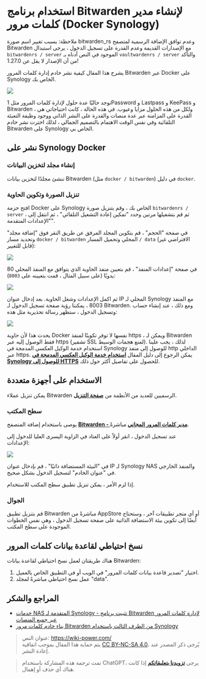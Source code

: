 # استخدام برنامج Bitwarden لإنشاء مدير كلمات مرور (Docker Synology)

ملاحظة: بسبب تغيير اسم صورة bitwarden_rs وعدم توافق الإضافة الرسمية لمتصفح Bitwarden مع الإصدارات القديمة وعدم القدرة على تسجيل الدخول ، يرجى استبدال `bitwardenrs / server` الموجود في النص أدناه بـ `vaultwardenrs / server` والتأكد من أن الإصدار لا يقل عن 1.27.0!

يشرح هذا المقال كيفية نشر خادم إدارة كلمات المرور Bitwarden عبر Docker على Synology الخاص بك.

![](https://img.wiki-power.com/d/wiki-media/img/20210503221838.png)

توجد حاليًا عدة حلول لإدارة كلمات المرور مثل 1Password و Lastpass و KeePass و Bitwarden ، ولكل من هذه الحلول مزايا وعيوب. في هذه الحالة ، كانت احتياجاتي هي القدرة على المزامنة عبر عدة منصات والقدرة على النشر الذاتي ووجود وظيفة التعبئة التلقائية وفي نفس الوقت الاهتمام بالتصميم الجمالي ، لذلك اخترت نشر خادم Bitwarden على Synology الخاص بي.

## نشر على Synology Docker

### إنشاء مجلد لتخزين البيانات

ننشئ مجلدًا لتخزين بيانات Bitwarden (مثل `docker / bitwarden`) في دليل `docker`.

### تنزيل الصورة وتكوين الحاوية

افتح حزمة Docker على Synology الخاص بك ، وقم بتنزيل صورة `bitwardenrs / server` ، ثم قم بتشغيلها مرتين وحدد "تمكين إعادة التشغيل التلقائي" ، ثم انتقل إلى "الإعدادات المتقدمة".

في صفحة "الحجم" ، قم بتكوين المجلد المرفق عن طريق النقر فوق "إضافة مجلد" وتحديد مسار `docker / bitwarden` المحلي وتحميل المسار `/ data` (الافتراضي غير قابل للتغيير):

![](https://img.wiki-power.com/d/wiki-media/img/20210503211711.png)

في صفحة "إعدادات المنفذ" ، قم بتعيين منفذ الحاوية الذي يتوافق مع المنفذ المحلي 80 يدويًا (على سبيل المثال ، قمت بتعيينه على `8003`):

![](https://img.wiki-power.com/d/wiki-media/img/20210503211759.png)

ثم اكمل الإعدادات وشغل الحاوية. بعد إدخال عنوان IP المحلي لـ Synology مع المنفذ 8003 ، يمكننا رؤية صفحة تسجيل الدخول لـ Bitwarden. ومع ذلك ، عند إنشاء حساب وتسجيل الدخول ، ستظهر رسالة تحذيرية مثل هذه:

![](https://img.wiki-power.com/d/wiki-media/img/20210503212146.png)

يحدث هذا لأن حاوية Docker نفسها لا توفر تكوينًا لمنفذ https ، ويمكن لـ Bitwarden فقط الوصول إليه عبر https (تشفير SSL لمنع هجمات الوسيط). لذلك ، يجب علينا استخدام خدمة الوكيل العكسي المدمجة في Synology للوصول إلى منفذ http الداخلي عبر https. يمكن الرجوع إلى دليل المقال [**استخدام خدمة الوكيل العكسي المدمجة في Synology للوصول إلى HTTPS**](https://wiki-power.com/ar/%E7%94%A8%E7%BE%A4%E6%99%96%E8%87%AA%E5%B8%A6%E5%8F%8D%E5%90%91%E4%BB%A3%E7%90%86%E5%AE%9E%E7%8E%B0HTTPS%E8%AE%BF%E9%97%AE) للحصول على تفاصيل أكثر حول ذلك.

## الاستخدام على أجهزة متعددة

يمكن تنزيل عملاء Bitwarden الرسميين للعديد من الأنظمة من [**صفحة التنزيل**](https://bitwarden.com/download/).

### سطح المكتب

يوصى باستخدام إضافة المتصفح [**Bitwarden - مدير كلمات المرور المجاني**](https://chrome.google.com/webstore/detail/bitwarden-free-password-m/nngceckbapebfimnlniiiahkandclblb) مباشرةً.

عند تسجيل الدخول ، انقر أولاً على العتاد في الزاوية اليسرى العليا للدخول إلى الإعدادات:

![](https://img.wiki-power.com/d/wiki-media/img/20210503215149.png)

في "البيئة المستضافة ذاتيًا" ، قم بإدخال عنوان IP لـ Synology NAS والمنفذ الخارجي في "عنوان الخادم" لتسجيل الدخول بشكل صحيح.

إذا لزم الأمر ، يمكن تنزيل تطبيق سطح المكتب للاستخدام.

### الجوال

قم بتنزيل تطبيق Bitwarden مباشرةً من AppStore أو أي متجر تطبيقات آخر ، وستحتاج أيضًا إلى تكوين بيئة الاستضافة الذاتية على صفحة تسجيل الدخول ، وهي نفس الخطوات الموجودة على سطح المكتب.

## نسخ احتياطي لقاعدة بيانات كلمات المرور

هناك طريقتان لعمل نسخ احتياطي لقاعدة بيانات Bitwarden:

1. اختيار "تصدير قاعدة بيانات كلمات المرور" في الويب أو في التطبيق الخاص بالعميل.
2. عمل نسخ احتياطي مباشرةً لمجلد "data".

## المراجع والشكر

- [خدمات NAS المتقدمة لـ Synology - تثبيت برنامج Bitwarden لإدارة كلمات المرور عبر جميع المنصات](https://www.ioiox.com/archives/70.html)
- [بناء خادم كلمات مرور Bitwarden من الطرف الثالث باستخدام Synology](https://ppgg.in/blog/10271.html#comment-8463)

> عنوان النص: <https://wiki-power.com/>  
> يتم حماية هذا المقال بموجب اتفاقية [CC BY-NC-SA 4.0](https://creativecommons.org/licenses/by/4.0/deed.zh)، يُرجى ذكر المصدر عند إعادة النشر.

> تمت ترجمة هذه المشاركة باستخدام ChatGPT، يرجى [**تزويدنا بتعليقاتكم**](https://github.com/linyuxuanlin/Wiki_MkDocs/issues/new) إذا كانت هناك أي حذف أو إهمال.